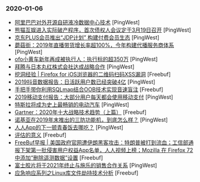 ### 2020-01-06

* [阿里巴巴对外开源自研液冷数据中心技术](https://www.pingwest.com/w/202368) [PingWest]
* [熊猫互娱进入实际破产程序，首次债权人会议定于3月19日召开](https://www.pingwest.com/w/202363) [PingWest]
* [京东PLUS会员推出“JDP计划” 构建付费会员生态](https://www.pingwest.com/w/202362) [PingWest]
* [蘑菇街：2019年直播带货增长率超100%，今年构建代播服务商体系](https://www.pingwest.com/w/202361) [PingWest]
* [ofo小黄车新年再成被执行人：执行标的超350万](https://www.pingwest.com/w/202353) [PingWest]
* [拜腾与日本丸红株式会社达成战略合作](https://www.pingwest.com/w/202352) [PingWest]
* [挖洞经验 | Firefox for iOS浏览器的二维码扫码XSS漏洞](https://www.freebuf.com/vuls/224069.html) [Freebuf]
* [2019抖音数据报告：日活跃用户数已经突破4亿](https://www.pingwest.com/w/202348) [PingWest]
* [手把手带你利用SQLmap结合OOB技术实现音速盲注](https://www.freebuf.com/sectool/222967.html) [Freebuf]
* [2019移动支付报告：大部分用户每天都会使用移动支付](https://www.pingwest.com/w/202344) [PingWest]
* [特斯拉将成为史上最畅销的电动汽车](https://www.pingwest.com/w/202341) [PingWest]
* [Gartner：2020年十大战略技术趋势（上篇）](https://www.freebuf.com/articles/paper/223702.html) [Freebuf]
* [诺基亚在2019年末推出的三防功能机，到底怎么样？](https://www.pingwest.com/v/202332) [PingWest]
* [人人App的下一顿青春饭去哪吃？](https://www.pingwest.com/a/202283) [PingWest]
* [评估的意义](https://www.freebuf.com/articles/es/223603.html) [Freebuf]
* [FreeBuf早报 | 美国政府官网遭伊朗黑客攻击：特朗普被打到流血；工信部通报下架第一批侵害用户权益App名单，人人视频上榜；Mozilla 在 Firefox 72 中添加“删除遥测数据”设置](https://www.freebuf.com/news/224496.html) [Freebuf]
* [富士胶片将于2021年终止与施乐的销售合作关系](https://www.pingwest.com/w/202324) [PingWest]
* [应急响应系列之Linux库文件劫持技术分析](https://www.freebuf.com/articles/system/223311.html) [Freebuf]
